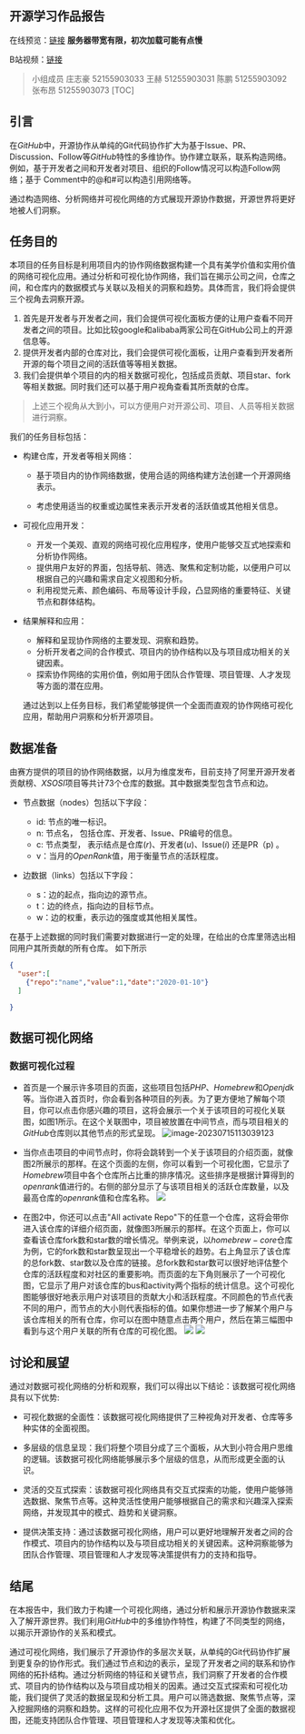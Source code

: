 ## 开源学习作品报告

在线预览：[链接](http://106.75.239.46:5174) **服务器带宽有限，初次加载可能有点慢**

B站视频：[链接](https://www.bilibili.com/video/BV1JV4y1b7nM/?share_source=copy_web&vd_source=60573de84ad2af78ce8acc6c7ab219c8)
> 小组成员
> 庄志豪 52155903033
> 王赫 51255903031
> 陈鹏 51255903092
> 张布昂 51255903073
[TOC]


##  引言

在$GitHub$中，开源协作从单纯的Git代码协作扩大为基于Issue、PR、Discussion、Follow等$GitHub$特性的多维协作。协作建立联系，联系构造网络。例如，基于开发者之间和开发者对项目、组织的Follow情况可以构造Follow网络；基于 Comment中的@和#可以构造引用网络等。

通过构造网络、分析网络并可视化网络的方式展现开源协作数据，开源世界将更好地被人们洞察。

## 任务目的

​	本项目的任务目标是利用项目内的协作网络数据构建一个具有美学价值和实用价值的网络可视化应用。通过分析和可视化协作网络，我们旨在揭示公司之间，仓库之间，和仓库内的数据模式与关联以及相关的洞察和趋势。具体而言，我们将会提供三个视角去洞察开源。
1. 首先是开发者与开发者之间，我们会提供可视化面板方便的让用户查看不同开发者之间的项目。比如比较google和alibaba两家公司在GitHub公司上的开源信息等。
2. 提供开发者内部的仓库对比，我们会提供可视化面板，让用户查看到开发者所开源的每个项目之间的活跃值等等相关数据。
3. 我们会提供单个项目的内的相关数据可视化，包括成员贡献、项目star、fork等相关数据。同时我们还可以基于用户视角查看其所贡献的仓库。

> 上述三个视角从大到小，可以方便用户对开源公司、项目、人员等相关数据进行洞察。
> 
我们的任务目标包括：

- 构建仓库，开发者等相关网络：

  - 基于项目内的协作网络数据，使用合适的网络构建方法创建一个开源网络表示。

  - 考虑使用适当的权重或边属性来表示开发者的活跃值或其他相关信息。


- 可视化应用开发：

  - 开发一个美观、直观的网络可视化应用程序，使用户能够交互式地探索和分析协作网络。
  - 提供用户友好的界面，包括导航、筛选、聚焦和定制功能，以便用户可以根据自己的兴趣和需求自定义视图和分析。
  - 利用视觉元素、颜色编码、布局等设计手段，凸显网络的重要特征、关键节点和群体结构。

- 结果解释和应用：

  - 解释和呈现协作网络的主要发现、洞察和趋势。
  - 分析开发者之间的合作模式、项目内的协作结构以及与项目成功相关的关键因素。
  - 探索协作网络的实用价值，例如用于团队合作管理、项目管理、人才发现等方面的潜在应用。

  通过达到以上任务目标，我们希望能够提供一个全面而直观的协作网络可视化应用，帮助用户洞察和分析开源项目。

## 数据准备

​	由赛方提供的项目的协作网络数据，以月为维度发布，目前支持了阿里开源开发者贡献榜、$XSOSI$项目等共计73个仓库的数据。其中数据类型包含节点和边。

- 节点数据（nodes）包括以下字段：
  - id:  节点的唯一标识。
  - n: 节点名， 包括仓库、开发者、Issue、PR编号的信息。
  - c:  节点类型， 表示结点是仓库$(r)$、开发者$(u)$、Issue$(i)$  还是PR（p) 。
  - v：当月的$OpenRank$值，用于衡量节点的活跃程度。

- 边数据（links）包括以下字段：
  - s：边的起点，指向边的源节点。
  - t：边的终点，指向边的目标节点。
  - w：边的权重，表示边的强度或其他相关属性。


在基于上述数据的同时我们需要对数据进行一定的处理，在给出的仓库里筛选出相同用户其所贡献的所有仓库。
如下所示
```json
{
  "user":[
    {"repo":"name","value":1,"date":"2020-01-10"}
  ]

}

```

## 数据可视化网络

### 数据可视化过程

- 首页是一个展示许多项目的页面，这些项目包括$PHP$、$Homebrew$和$Openjdk$等。当你进入首页时，你会看到各种项目的列表。为了更方便地了解每个项目，你可以点击你感兴趣的项目，这将会展示一个关于该项目的可视化关联图，如图1所示。在这个关联图中，项目被放置在中间节点，而与项目相关的$GitHub$仓库则以其他节点的形式呈现。
  ![image-20230715113039123](./imgs/1.png)

- 当你点击项目的中间节点时，你将会跳转到一个关于该项目的介绍页面，就像图2所展示的那样。在这个页面的左侧，你可以看到一个可视化图，它显示了$Homebrew$项目中各个仓库所占比重的排序情况。这些排序是根据计算得到的$openrank$值进行的。右侧的部分显示了与该项目相关的活跃仓库数量，以及最高仓库的$openrank$值和仓库名称。
  ![](./imgs/2.png)

- 在图2中，你还可以点击"All activate Repo"下的任意一个仓库，这将会带你进入该仓库的详细介绍页面，就像图3所展示的那样。在这个页面上，你可以查看该仓库fork数和star数的增长情况。举例来说，以$homebrew-core$仓库为例，它的fork数和star数呈现出一个平稳增长的趋势。右上角显示了该仓库的总fork数、star数以及仓库的链接。总fork数和star数可以很好地评估整个仓库的活跃程度和对社区的重要影响。而页面的左下角则展示了一个可视化图，它显示了用户对该仓库的bus和activity两个指标的统计信息。这个可视化图能够很好地表示用户对该项目的贡献大小和活跃程度。不同颜色的节点代表不同的用户，而节点的大小则代表指标的值。如果你想进一步了解某个用户与该仓库相关的所有仓库，你可以在图中随意点击两个用户，然后在第三幅图中看到与这个用户关联的所有仓库的可视化图。
  ![](./imgs/3.png)
  ![](./imgs/4.png)


  




## 讨论和展望

通过对数据可视化网络的分析和观察，我们可以得出以下结论：该数据可视化网络具有以下优势:

- 可视化数据的全面性：该数据可视化网络提供了三种视角对开发者、仓库等多种实体的全面视图。

- 多层级的信息呈现：我们将整个项目分成了三个面板，从大到小符合用户思维的逻辑。该数据可视化网络能够展示多个层级的信息，从而形成更全面的认识。

- 灵活的交互式探索：该数据可视化网络具有交互式探索的功能，使用户能够筛选数据、聚焦节点等。这种灵活性使用户能够根据自己的需求和兴趣深入探索网络，并发现其中的模式、趋势和关键洞察。

- 提供决策支持：通过该数据可视化网络，用户可以更好地理解开发者之间的合作模式、项目内的协作结构以及与项目成功相关的关键因素。这种洞察能够为团队合作管理、项目管理和人才发现等决策提供有力的支持和指导。



## 结尾

​	在本报告中，我们致力于构建一个可视化网络，通过分析和展示开源协作数据来深入了解开源世界。我们利用$GitHub$中的多维协作特性，构建了不同类型的网络，以揭示开源协作的关系和模式。

​	通过可视化网络，我们展示了开源协作的多层次关联，从单纯的Git代码协作扩展到更复杂的协作形式。我们通过节点和边的表示，呈现了开发者之间的联系和协作网络的拓扑结构。通过分析网络的特征和关键节点，我们洞察了开发者的合作模式、项目内的协作结构以及与项目成功相关的因素。通过交互式探索和可视化功能，我们提供了灵活的数据呈现和分析工具。用户可以筛选数据、聚焦节点等，深入挖掘网络的洞察和趋势。这样的可视化应用不仅为开源社区提供了全面的数据视图，还能支持团队合作管理、项目管理和人才发现等决策和优化。






